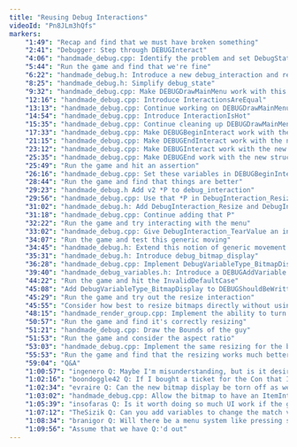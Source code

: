 ```yaml
---
title: "Reusing Debug Interactions"
videoId: "Pn8JLm3hQfs"
markers:
    "1:49": "Recap and find that we must have broken something"
    "2:41": "Debugger: Step through DEBUGInteract"
    "4:06": "handmade_debug.cpp: Identify the problem and set DebugState->InteractingWith in a different place"
    "5:44": "Run the game and find that we're fine"
    "6:22": "handmade_debug.h: Introduce a new debug_interaction and rename the old one to debug_interaction_type"
    "8:25": "handmade_debug.h: Simplify debug_state"
    "9:32": "handmade_debug.cpp: Make DEBUGDrawMainMenu work with this new structure"
    "12:16": "handmade_debug.cpp: Introduce InteractionsAreEqual"
    "13:13": "handmade_debug.cpp: Continue working on DEBUGDrawMainMenu"
    "14:54": "handmade_debug.cpp: Introduce InteractionIsHot"
    "15:35": "handmade_debug.cpp: Continue cleaning up DEBUGDrawMainMenu"
    "17:33": "handmade_debug.cpp: Make DEBUGBeginInteract work with the new structure"
    "21:15": "handmade_debug.cpp: Make DEBUGEndInteract work with the new structure"
    "23:12": "handmade_debug.cpp: Make DEBUGInteract work with the new structure"
    "25:35": "handmade_debug.cpp: Make DEBUGEnd work with the new structure"
    "25:49": "Run the game and hit an assertion"
    "26:16": "handmade_debug.cpp: Set these variables in DEBUGBeginInteract"
    "28:44": "Run the game and find that things are better"
    "29:23": "handmade_debug.h Add v2 *P to debug_interaction"
    "29:56": "handmade_debug.cpp: Use that *P in DebugInteraction_Resize and DebugInteraction_Move"
    "31:02": "handmade_debug.h: Add DebugInteraction_Resize and DebugInteraction_Move to debug_interaction_type"
    "31:18": "handmade_debug.cpp: Continue adding that P"
    "32:22": "Run the game and try interacting with the menu"
    "33:02": "handmade_debug.cpp: Give DebugInteraction_TearValue an interaction"
    "34:07": "Run the game and test this generic moving"
    "34:45": "handmade_debug.h: Extend this notion of generic movement to another debug_variable_type"
    "35:31": "handmade_debug.h: Introduce debug_bitmap_display"
    "36:28": "handmade_debug.cpp: Implement DebugVariableType_BitmapDisplay"
    "39:40": "handmade_debug_variables.h: Introduce a DEBUGAddVariable for bitmap_id"
    "44:22": "Run the game and hit the InvalidDefaultCase"
    "45:08": "Add DebugVariableType_BitmapDisplay to DEBUGShouldBeWritten"
    "45:29": "Run the game and try out the resize interaction"
    "45:55": "Consider how best to resize bitmaps directly without using the alignment offset"
    "48:15": "handmade_render_group.cpp: Implement the ability to turn the alignment off"
    "50:57": "Run the game and find it's correctly resizing"
    "51:21": "handmade_debug.cpp: Draw the Bounds of the guy"
    "51:53": "Run the game and consider the aspect ratio"
    "53:03": "handmade_debug.cpp: Implement the same resizing for the bitmap as for the font"
    "55:53": "Run the game and find that the resizing works much better"
    "59:04": "Q&A"
    "1:00:57": "ingenero Q: Maybe I'm misunderstanding, but is it desired behavior for the \"tear\" feature to tear all groups below it even if they are on the same level in the hierarchy? I would think you would only want to tear the current group and subgroups, not other groups on the same level. For example, you wouldn't want the \"profile\" group to get torn when you tear the \"particles\" group"
    "1:02:16": "boondoggle42 Q: If I bought a ticket for the Con that I can't use, can I donate it to someone?"
    "1:02:34": "evraire Q: Can the new bitmap display be torn off as well?"
    "1:03:02": "handmade_debug.cpp: Allow the bitmap to have an ItemInteraction"
    "1:05:39": "insofaras Q: Is it worth doing so much UI work if the game will not feature much UI?"
    "1:07:12": "TheSizik Q: Can you add variables to change the match vectors?"
    "1:08:34": "branigor Q: Will there be a menu system like pressing start in Zelda to change items? Nothing fancy, but just something to get us started on how to do it"
    "1:09:56": "Assume that we have Q:'d out"
---
```

